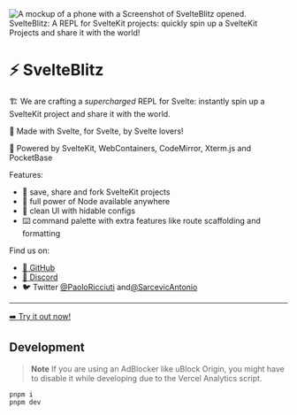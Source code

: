 <img crossorigin="anonymous" src="https://i.imgur.com/h0zlRMr.png" alt="A mockup of a phone with a Screenshot of SvelteBlitz opened. SvelteBlitz: A REPL for SvelteKit projects: quickly spin up a SvelteKit Projects and share it with the world!">

# ⚡ SvelteBlitz

🏗️ We are crafting a _supercharged_ REPL for Svelte: instantly spin up a SvelteKit project and share it with the world.

🧡 Made with Svelte, for Svelte, by Svelte lovers!

🔌 Powered by SvelteKit, WebContainers, CodeMirror, Xterm.js and PocketBase

Features:

- 🔀 save, share and fork SvelteKit projects
- 🔌 full power of Node available anywhere
- 🧹 clean UI with hidable configs
- ⌨️ command palette with extra features like route scaffolding and formatting

Find us on:

- [🐙 GitHub](https://github.com/svelteblitz/svelteblitz)
- [💬 Discord](https://discord.gg/FbnT6wujQx)
- 🐦 Twitter [@PaoloRicciuti](https://twitter.com/PaoloRicciuti) and[@SarcevicAntonio](https://twitter.com/SarcevicAntonio)

---

[➡️ Try it out now!](https://svelteblitz.vercel.app/)

## Development

> **Note**
> If you are using an AdBlocker like uBlock Origin, you might have to disable it while developing due to the Vercel Analytics script.

```
pnpm i
pnpm dev
```
